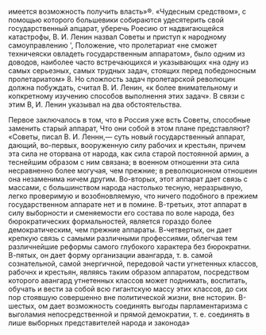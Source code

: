 имеется возможность получить  власть»®. «Чудесным средством», с помощью которого большевики собираются удесятерить свой государственный апцарат, уберечь Роесию от надвигающейся катастрофы, В. И. Ленин назвал Советы и приступ к народному самоуправлению ', Положение, что пролетариат «не сможет техничеяски овладеть государственным аппаратом», было одним из доводов, наиболее часто встречающихся и указывающих «на одну из самых серьезных, самых трудных задач, стоящих перед победоносным пролетариатом» 8. Но сложпость задач пролетарской революцин должна побуждать, считал В. И. Ленин, «к более внимательному и копкретному изучению способов выполнення этих задач». В связи с этим В, И. Ленин указывал на два обстоятельства.

Первое заключалось в том, что в Россия уже всть Советы, способные заменить старый аппарат, Что они собой в этом плане представляют? «Советы, писал В. И. Леннн,— суть новый государственный аппарат, дающий, во-первых, вооруженную силу рабочих и крестьян, причем эта сила не оторвана от народа, как сила старой постоянной армин, а теснейшим образом с ним связана; в военном отношенни эта сила несравненно более могучая, чем прежние; в революционном отношеин она незаменима ничем другим. Во-вторых, этот аппарат дает связь с массами, с большинством народа настолько тесную, неразрывную, легко проверимую и возобновляемую, что ничего подобного в прежием государственном аппарате нет и в помине. В-третьих, этот аппарат в силу выборности и сменяемости его состава по воле народа, без бюрократических формальностей, является гораздо более демократическим, чем прежние аппараты. В-четвертых, он дает крепкую связь с самыми различными профессиями, облегчая тем различнейшие реформы самого глубокого характера без бюрократни. В-пятых, он дает форму организации авангарда, т. в. самой сознательной, самой энергичной, передовой части угнетенных классов, рабочнх и крестьян, являясь таким образом аппаратом, посредством которого авангард утнетенных классов может поднимать, воспитать, обучать и вести за собой всю гигантскую массу этих классов, до сих пор стоявшую совершенно вне политической жизни, вне нсторин. В-шестых, ом дает возможность соединять выгоды парламентаризма с выголамия непосредственной и прямой демократии, т. е. соединять в лише выборных представителей народа и законода»
